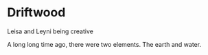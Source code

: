 # Driftwood
Leisa and Leyni being creative

A long long time ago, there were two elements. The earth and water.
